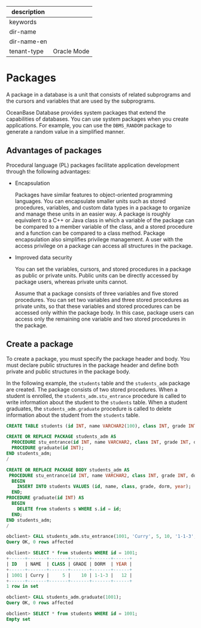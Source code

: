 |description||
|---|---|
|keywords||
|dir-name||
|dir-name-en||
|tenant-type|Oracle Mode|

# Packages

A package in a database is a unit that consists of related subprograms and the cursors and variables that are used by the subprograms.

OceanBase Database provides system packages that extend the capabilities of databases. You can use system packages when you create applications. For example, you can use the `DBMS_RANDOM` package to generate a random value in a simplified manner.

## Advantages of packages

Procedural language (PL) packages facilitate application development through the following advantages:  

* Encapsulation

   Packages have similar features to object-oriented programming languages. You can encapsulate smaller units such as stored procedures, variables, and custom data types in a package to organize and manage these units in an easier way. A package is roughly equivalent to a C++ or Java class in which a variable of the package can be compared to a member variable of the class, and a stored procedure and a function can be compared to a class method. Package encapsulation also simplifies privilege management. A user with the access privilege on a package can access all structures in the package.

* Improved data security

   You can set the variables, cursors, and stored procedures in a package as public or private units. Public units can be directly accessed by package users, whereas private units cannot.

   Assume that a package consists of three variables and five stored procedures. You can set two variables and three stored procedures as private units, so that these variables and stored procedures can be accessed only within the package body. In this case, package users can access only the remaining one variable and two stored procedures in the package.

## Create a package

To create a package, you must specify the package header and body. You must declare public structures in the package header and define both private and public structures in the package body.

In the following example, the `students` table and the `students_adm` package are created. The package consists of two stored procedures. When a student is enrolled, the `students_adm.stu_entrance` procedure is called to write information about the student to the `students` table. When a student graduates, the `students_adm.graduate` procedure is called to delete information about the student from the `students` table.

```sql
CREATE TABLE students (id INT, name VARCHAR2(100), class INT, grade INT, dorm VARCHAR2(100), year INT);

CREATE OR REPLACE PACKAGE students_adm AS
  PROCEDURE stu_entrance(id INT, name VARCHAR2, class INT, grade INT, dorm VARCHAR2, year INT);
  PROCEDURE graduate(id INT);
END students_adm;
/

CREATE OR REPLACE PACKAGE BODY students_adm AS
 PROCEDURE stu_entrance(id INT, name VARCHAR2, class INT, grade INT, dorm VARCHAR2, year INT) AS
  BEGIN
    INSERT INTO students VALUES (id, name, class, grade, dorm, year);
  END;
PROCEDURE graduate(id INT) AS
  BEGIN
    DELETE from students s WHERE s.id = id;
  END;
END students_adm;
/

obclient> CALL students_adm.stu_entrance(1001, 'Curry', 5, 10, '1-1-3', 12);
Query OK, 0 rows affected

obclient> SELECT * from students WHERE id = 1001;
+------+-------+-------+-------+-------+------+
| ID   | NAME  | CLASS | GRADE | DORM  | YEAR |
+------+-------+-------+-------+-------+------+
| 1001 | Curry |     5 |    10 | 1-1-3 |   12 |
+------+-------+-------+-------+-------+------+
1 row in set

obclient> CALL students_adm.graduate(1001);
Query OK, 0 rows affected

obclient> SELECT * from students WHERE id = 1001;
Empty set
```


